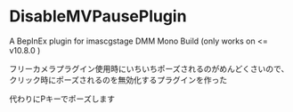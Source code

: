 # DisableMVPausePlugin
 A BepInEx plugin for imascgstage DMM Mono Build (only works on <= v10.8.0 )

フリーカメラプラグイン使用時にいちいちポーズされるのがめんどくさいので、クリック時にポーズされるのを無効化するプラグインを作った

代わりにPキーでポーズします

